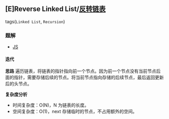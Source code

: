 ## [E]Reverse Linked List/[反转链表](https://leetcode-cn.com/problems/reverse-linked-list/)
tags(`Linked List`, `Recursion`)
### 题解
+ [JS](../../js/256/206.js)

#### 迭代
**思路**
遍历链表，将链表的指针指向前一个节点。因为前一个节点没有当前节点后面的指针，需要存储后续的节点。将当前节点指向存储的后续节点，最后返回更新后的头节点。

**复杂度分析**
+ 时间复杂度：O(N)，N 为链表的长度。
+ 空间复杂度：O(1)，next 存储临时的节点，不占用额外的空间。  
